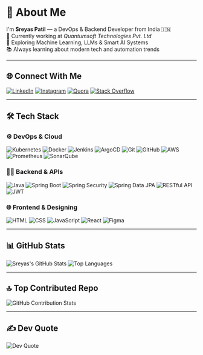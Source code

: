 # 💫 About Me
I'm **Sreyas Patil** — a DevOps & Backend Developer from India 🇮🇳  
🚀 Currently working at *Quantumsoft Technologies Pvt. Ltd*  
🧠 Exploring Machine Learning, LLMs & Smart AI Systems  
📚 Always learning about modern tech and automation trends

---

## 🌐 Connect With Me
[![LinkedIn](https://img.shields.io/badge/LinkedIn-blue?style=for-the-badge&logo=linkedin)](https://linkedin.com/in/sreyaspatil5)
[![Instagram](https://img.shields.io/badge/Instagram-E4405F?style=for-the-badge&logo=instagram&logoColor=white)](https://instagram.com/sreyaspatil5)
[![Quora](https://img.shields.io/badge/Quora-B92B27?style=for-the-badge&logo=quora&logoColor=white)](https://quora.com/profile/Sreyas-Patil-3)
[![Stack Overflow](https://img.shields.io/badge/Stack%20Overflow-FE7A16?style=for-the-badge&logo=stack-overflow&logoColor=white)](https://stackoverflow.com/users/20196396)

---

## 🛠️ Tech Stack

### ⚙️ DevOps & Cloud
![Kubernetes](https://img.shields.io/badge/Kubernetes-326CE5?style=flat&logo=kubernetes&logoColor=white)
![Docker](https://img.shields.io/badge/Docker-2496ED?style=flat&logo=docker&logoColor=white)
![Jenkins](https://img.shields.io/badge/Jenkins-D24939?style=flat&logo=jenkins&logoColor=white)
![ArgoCD](https://img.shields.io/badge/ArgoCD-F76D03?style=flat&logo=argo&logoColor=white)
![Git](https://img.shields.io/badge/Git-F05033?style=flat&logo=git&logoColor=white)
![GitHub](https://img.shields.io/badge/GitHub-181717?style=flat&logo=github&logoColor=white)
![AWS](https://img.shields.io/badge/AWS-FF9900?style=flat&logo=amazonaws&logoColor=white)
![Prometheus](https://img.shields.io/badge/Prometheus-E6522C?style=flat&logo=prometheus&logoColor=white)
![SonarQube](https://img.shields.io/badge/SonarQube-4E9BCD?style=flat&logo=sonarqube&logoColor=white)

### 🧑‍💻 Backend & APIs
![Java](https://img.shields.io/badge/Java-007396?style=flat&logo=openjdk&logoColor=white)
![Spring Boot](https://img.shields.io/badge/Spring_Boot-6DB33F?style=flat&logo=springboot&logoColor=white)
![Spring Security](https://img.shields.io/badge/Security-6DB33F?style=flat&logo=springsecurity&logoColor=white)
![Spring Data JPA](https://img.shields.io/badge/JPA-6DB33F?style=flat&logo=spring&logoColor=white)
![RESTful API](https://img.shields.io/badge/REST-25A162?style=flat&logo=express&logoColor=white)
![JWT](https://img.shields.io/badge/JWT-black?style=flat&logo=JSON%20web%20tokens)

### 🌐 Frontend & Designing
![HTML](https://img.shields.io/badge/HTML5-E34F26?style=flat&logo=html5&logoColor=white)
![CSS](https://img.shields.io/badge/CSS3-1572B6?style=flat&logo=css3&logoColor=white)
![JavaScript](https://img.shields.io/badge/JavaScript-F7DF1E?style=flat&logo=javascript&logoColor=black)
![React](https://img.shields.io/badge/React-20232a?style=flat&logo=react&logoColor=61DAFB)
![Figma](https://img.shields.io/badge/Figma-F24E1E?style=flat&logo=figma&logoColor=white)

---

## 📊 GitHub Stats
![Sreyas's GitHub Stats](https://github-readme-stats.vercel.app/api?username=sreyaspatil5&theme=tokyonight&show_icons=true)
![Top Languages](https://github-readme-stats.vercel.app/api/top-langs/?username=sreyaspatil5&layout=compact&theme=tokyonight)

---

## 🔝 Top Contributed Repo
![GitHub Contribution Stats](https://github-contributor-stats.vercel.app/api?username=sreyaspatil5&limit=5&theme=tokyonight&combine_all_yearly_contributions=true)

---

## ✍️ Dev Quote
![Dev Quote](https://quotes-github-readme.vercel.app/api?type=horizontal&theme=tokyonight)
